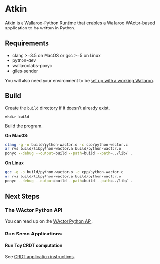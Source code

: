 # Atkin

Atkin is a Wallaroo-Python Runtime that enables a Wallaroo WActor-based
application to be written in Python.

## Requirements
- clang >=3.5 on MacOS or gcc >=5 on Linux
- python-dev
- wallaroolabs-ponyc
- giles-sender

You will also need your environment to be [set up with a working
Wallaroo](/book/getting-started/setup.md).

## Build

Create the `build` directory if it doesn't already exist.

```
mkdir build
```

Build the program.

**On MacOS**:

```bash
clang -g -o build/python-wactor.o -c cpp/python-wactor.c
ar rvs build/libpython-wactor.a build/python-wactor.o
ponyc --debug --output=build --path=build --path=../lib/ .
```

**On Linux**:

```bash
gcc -g -o build/python-wactor.o -c cpp/python-wactor.c
ar rvs build/libpython-wactor.a build/python-wactor.o
ponyc --debug --output=build --path=build --path=../lib/ .
```

## Next Steps

### The WActor Python API

You can read up on the [WActor Python API](/book/python-wactor/api.md).

### Run Some Applications

#### Run Toy CRDT computation

See [CRDT application instructions](/examples/python-wactor/CRDT/README.md).

